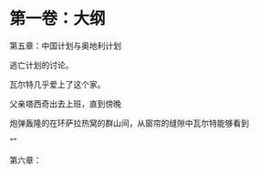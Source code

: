# 第一卷：大纲



第五章：中国计划与奥地利计划

逃亡计划的讨论。

瓦尔特几乎爱上了这个家。

父亲塔西奇出去上班，直到傍晚

炮弹轰隆的在环萨拉热窝的群山间，从窗帘的缝隙中瓦尔特能够看到

“”

第六章：